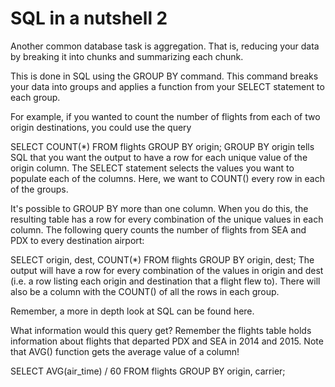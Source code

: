 # SQL in a nutshell 2

Another common database task is aggregation. That is, reducing your data by breaking it into chunks and summarizing each chunk.

This is done in SQL using the GROUP BY command. This command breaks your data into groups and applies a function from your SELECT statement to each group.

For example, if you wanted to count the number of flights from each of two origin destinations, you could use the query

SELECT COUNT(*) FROM flights
GROUP BY origin;
GROUP BY origin tells SQL that you want the output to have a row for each unique value of the origin column. The SELECT statement selects the values you want to populate each of the columns. Here, we want to COUNT() every row in each of the groups.

It's possible to GROUP BY more than one column. When you do this, the resulting table has a row for every combination of the unique values in each column. The following query counts the number of flights from SEA and PDX to every destination airport:

SELECT origin, dest, COUNT(*) FROM flights
GROUP BY origin, dest;
The output will have a row for every combination of the values in origin and dest (i.e. a row listing each origin and destination that a flight flew to). There will also be a column with the COUNT() of all the rows in each group.

Remember, a more in depth look at SQL can be found here.

What information would this query get? Remember the flights table holds information about flights that departed PDX and SEA in 2014 and 2015. Note that AVG() function gets the average value of a column!

SELECT AVG(air_time) / 60 FROM flights
GROUP BY origin, carrier;